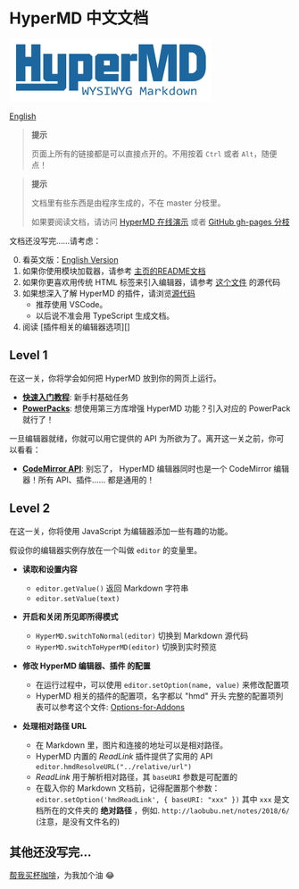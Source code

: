 # HyperMD 中文文档

![HyperMD Logo](../../demo/logo.png)

[English](../index.md)

> **提示**
>
> 页面上所有的链接都是可以直接点开的。不用按着 `Ctrl` 或者 `Alt`，随便点！

> **提示**
>
> 文档里有些东西是由程序生成的，不在 master 分枝里。
>
> 如果要阅读文档，请访问
> [HyperMD 在线演示](https://laobubu.net/HyperMD/?directOpen#./docs/zh-CN/index.md)
> 或者
> [GitHub gh-pages 分枝](https://github.com/laobubu/HyperMD/blob/gh-pages/docs/zh-CN/index.md)

文档还没写完……请考虑：

0. 看英文版：[English Version](../index.md)
1. 如果你使用模块加载器，请参考 [主页的README文档](./README.md)
2. 如果你更喜欢用传统 HTML 标签来引入编辑器，请参考 [这个文件](../examples/ai1.html) 的源代码
3. 如果想深入了解 HyperMD 的插件，请浏览[源代码](https://github.com/laobubu/HyperMD/)
   - 推荐使用 VSCode。
   - 以后说不准会用 TypeScript 生成文档。
4. 阅读 [插件相关的编辑器选项][]


## Level 1

在这一关，你将学会如何把 HyperMD 放到你的网页上运行。

+ [**快速入门教程**](./quick-start.md): 新手村基础任务
+ [**PowerPacks**](../powerpacks.md): 想使用第三方库增强 HyperMD 功能？引入对应的 PowerPack 就行了！

一旦编辑器就绪，你就可以用它提供的 API 为所欲为了。离开这一关之前，你可以看看：

+ [**CodeMirror API**](https://codemirror.net/doc/manual.html#api): 别忘了， HyperMD 编辑器同时也是一个 CodeMirror 编辑器！所有 API、插件…… 都是通用的！


## Level 2

在这一关，你将使用 JavaScript 为编辑器添加一些有趣的功能。

假设你的编辑器实例存放在一个叫做 `editor` 的变量里。

+ **读取和设置内容**
  - `editor.getValue()` 返回 Markdown 字符串
  - `editor.setValue(text)`

+ **开启和关闭 所见即所得模式**
  - `HyperMD.switchToNormal(editor)`  切换到 Markdown 源代码
  - `HyperMD.switchToHyperMD(editor)`   切换到实时预览

+ **修改 HyperMD 编辑器、插件 的配置**
  - 在运行过程中，可以使用 `editor.setOption(name, value)` 来修改配置项
  - HyperMD 相关的插件的配置项，名字都以 "hmd" 开头
    完整的配置项列表可以参考这个文件: [Options-for-Addons](./options-for-addons.md)

+ **处理相对路径 URL**
  - 在 Markdown 里，图片和连接的地址可以是相对路径。
  - HyperMD 内置的 _ReadLink_ 插件提供了实用的 API `editor.hmdResolveURL("../relative/url")`
  - _ReadLink_ 用于解析相对路径，其 `baseURI` 参数是可配置的
  - 在载入你的 Markdown 文档前，记得配置那个参数： `editor.setOption('hmdReadLink', { baseURI: "xxx" })`
    其中 `xxx` 是文档所在的文件夹的 __绝对路径__ ，例如. `http://laobubu.net/notes/2018/6/` (注意，是没有文件名的)

## 其他还没写完...

[帮我买杯咖啡](https://laobubu.net/donate.html)，为我加个油 :joy:
